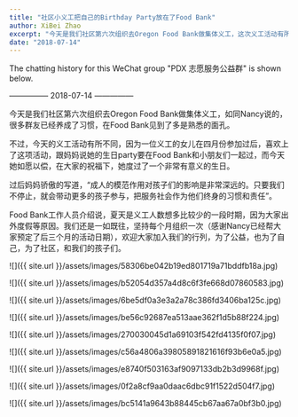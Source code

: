 ```yaml
---
title: "社区小义工把自己的Birthday Party放在了Food Bank"
author: XiBei Zhao
excerpt: "今天是我们社区第六次组织去Oregon Food Bank做集体义工，这次义工活动有所不同，因为一位义工的女儿在四月份参加过后，喜欢上了这项活动，跟妈妈说她的生日party要在Food Bank和小朋友们一起过，而今天她如愿以偿，在大家的祝福下，她度过了一个非常有意义的生日。"
date: "2018-07-14"
---
```


The chatting history for this WeChat group "PDX 志愿服务公益群" is shown below.

—————  2018-07-14  —————

今天是我们社区第六次组织去Oregon Food Bank做集体义工，如同Nancy说的，很多群友已经养成了习惯，在Food Bank见到了多是熟悉的面孔。

不过，今天的义工活动有所不同，因为一位义工的女儿在四月份参加过后，喜欢上了这项活动，跟妈妈说她的生日party要在Food Bank和小朋友们一起过，而今天她如愿以偿，在大家的祝福下，她度过了一个非常有意义的生日。

过后妈妈骄傲的写道，“成人的模范作用对孩子们的影响是非常深远的。只要我们不停止，就会带动更多的孩子参与，把服务社会作为他们终身的习惯和责任”。

Food Bank工作人员介绍说，夏天是义工人数想多比较少的一段时期，因为大家出外度假等原因。我们还是一如既往，坚持每个月组织一次（感谢Nancy已经帮大家预定了后三个月的活动日期），欢迎大家加入我们的行列，为了公益，也为了自己，为了社区，和我们的孩子们。

![]({{ site.url }}/assets/images/58306be042b19ed801719a71bddfb18a.jpg)

![]({{ site.url }}/assets/images/b52054d357a4d8c6f3fe668d07860583.jpg)

![]({{ site.url }}/assets/images/6be5df0a3e3a2a78c386fd3406ba125c.jpg)

![]({{ site.url }}/assets/images/be56c92687ea513aae362f1d5b88f224.jpg)

![]({{ site.url }}/assets/images/270030045d1a69103f542fd4135f0f07.jpg)

![]({{ site.url }}/assets/images/c56a4806a39805891821616f93b6e0a5.jpg)

![]({{ site.url }}/assets/images/e8740f503163af9097133db2b3d9968f.jpg)

![]({{ site.url }}/assets/images/0f2a8cf9aa0daac6dbc91f1522d504f7.jpg)

![]({{ site.url }}/assets/images/bc5141a9643b88445cb67aa67a0bf3b0.jpg)
